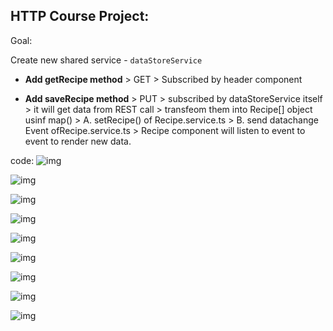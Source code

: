 ## HTTP Course Project:

Goal:

Create new shared service - `dataStoreService`

- **Add getRecipe method** > GET > Subscribed by header component

- **Add saveRecipe method** > PUT > subscribed by dataStoreService itself > it will get data from REST call > transfeom them into Recipe[] object usinf map() > A. setRecipe() of Recipe.service.ts > B. send datachange Event ofRecipe.service.ts > Recipe component will listen to event to event to render new data.

code:
![img](https://github.com/lekhrajdinkar/NG6/blob/master/notes/assets/http/cp/1.jpg)

![img](https://github.com/lekhrajdinkar/NG6/blob/master/notes/assets/http/cp/2.jpg)

![img](https://github.com/lekhrajdinkar/NG6/blob/master/notes/assets/http/cp/3.jpg)

![img](https://github.com/lekhrajdinkar/NG6/blob/master/notes/assets/http/cp/4.jpg)

![img](https://github.com/lekhrajdinkar/NG6/blob/master/notes/assets/http/cp/5.jpg)

![img](https://github.com/lekhrajdinkar/NG6/blob/master/notes/assets/http/cp/6.jpg)

![img](https://github.com/lekhrajdinkar/NG6/blob/master/notes/assets/http/cp/7.jpg)

![img](https://github.com/lekhrajdinkar/NG6/blob/master/notes/assets/http/cp/8.jpg)

![img](https://github.com/lekhrajdinkar/NG6/blob/master/notes/assets/http/cp/9.jpg)



